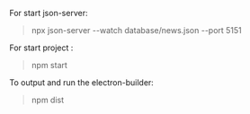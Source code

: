 For start json-server:

> npx json-server --watch database/news.json --port 5151

For start project :

> npm start

To output and run the electron-builder:

> npm dist

